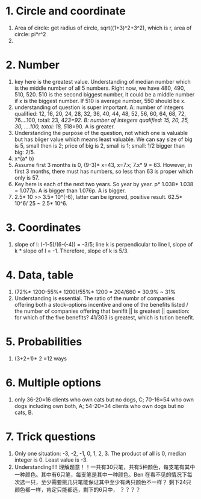 # 1. Circle and coordinate   
1. Area of circle: get radius of circle, sqrt((1+3)^2+3^2), which is r, area of circle: pi*r^2    
2.   


# 2. Number    
1. key here is the greatest value. Understanding of median number which is the middle number of all 5 numbers. Right now, we have 480, 490, 510, 520. 510 is the second biggest number, it could be a middle number if x is the biggest number. If 510 is average number, 550 should be x.   
2. understanding of question is super important. A: number of integers qualified: 12, 16, 20, 24, 28, 32, 36, 40, 44, 48, 52, 56, 60, 64, 68, 72, 76....100, total: 23, 4*23=92. B: number of integers qualified: 15, 20, 25, 30, ....100, total: 18, 5*18=90. A is greater.     
3. Understanding the purpose of the question, not which one is valuable but has biiger value which means least valuable. We can say size of big is 5, small then is 2; price of big is 2, small is 1; small: 1/2 bigger than big: 2/5.     
4. x^(a* b)    
5. Assume first 3 months is 0, (9-3)* x=43, x=7.x; 7.x* 9 = 63. However, in first 3 months, there must has numbers, so less than 63 is proper which only is 57.    
6. Key here is each of the next two years. So year by year. p* 1.038* 1.038 = 1.077p. A is bigger than 1.076p. A is bigger.     
7. 2.5* 10 >> 3.5* 10^(-6), latter can be ignored, positive result. 62.5* 10^6/ 25 ~ 2.5* 10^6.      



# 3. Coordinates   
1. slope of l: (-1-5)/(6-(-4)) = -3/5; line k is perpendicular to line l, slope of k * slope of l = -1. Therefore, slope of k is 5/3.    


# 4. Data, table  
1. (72%* 1200-55%* 1200)/55%* 1200 = 204/660 = 30.9% ~ 31%    
2. Understanding is essential. The ratio of the numbr of companies offering both a stock-options incentive and one of the benefits listed / the number of companies offering that benifit ||  is greatest || question: for which of the five benefits? 41/303 is greatest, which is tution benefit.     
 


# 5. Probabilities    
1. (3+2+1)* 2 =12 ways      


# 6. Multiple options   
1. only 36-20=16 clients who own cats but no dogs, C; 70-16=54 who own dogs including own both, A; 54-20=34 clients who own dogs but no cats, B.   


# 7. Trick questions   
1. Only one situation: -3, -2, -1, 0, 1, 2, 3. The product of all is 0, median integer is 0. Least value is -3.        
2. Understanding!!!! 理解题意！！一共有30只笔，共有5种颜色，每支笔有其中一种颜色。其中有6只笔，每支笔是其中一种颜色。Ben 在看不见的情况下每次选一只，至少需要挑几只笔能保证其中至少有两只颜色不一样？ 剩下24只颜色都一样，肯定只能都选，剩下的6只中， ？？？？    

